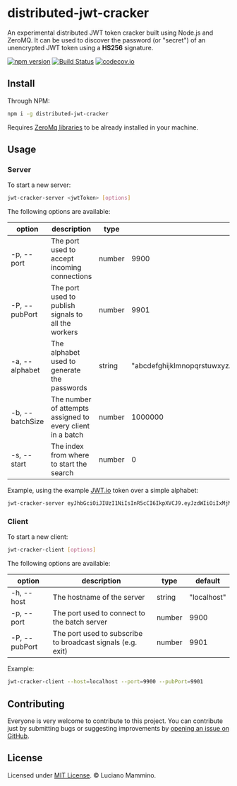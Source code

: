 # distributed-jwt-cracker

An experimental distributed JWT token cracker built using Node.js and ZeroMQ.
It can be used to discover the password (or "secret") of an unencrypted JWT token
using a **HS256** signature.

[![npm version](https://badge.fury.io/js/distributed-jwt-cracker.svg)](http://badge.fury.io/js/distributed-jwt-cracker)
[![Build Status](https://travis-ci.org/lmammino/distributed-jwt-cracker.svg?branch=master)](https://travis-ci.org/lmammino/distributed-jwt-cracker)
[![codecov.io](https://codecov.io/gh/lmammino/distributed-jwt-cracker/coverage.svg?branch=master)](https://codecov.io/gh/lmammino/distributed-jwt-cracker)


## Install

Through NPM:

```bash
npm i -g distributed-jwt-cracker
```

Requires [ZeroMq libraries](http://zeromq.org/intro:get-the-software) to be already installed in your machine.

## Usage

### Server
To start a new server:

```bash
jwt-cracker-server <jwtToken> [options]
```

The following options are available:

| option | description | type | default |
| --- | --- | --- | --- |
| -p, --port | The port used to accept incoming connections | number | 9900 |
| -P, --pubPort | The port used to publish signals to all the workers | number | 9901 |
| -a, --alphabet | The alphabet used to generate the passwords | string | "abcdefghijklmnopqrstuwxyzABCDEFGHIJKLMNOPQRSTUWXYZ0123456789" |
| -b, --batchSize | The number of attempts assigned to every client in a batch | number | 1000000 |
| -s, --start | The index from where to start the search | number | 0 |

Example, using the example [JWT.io](https://jwt.io) token over a simple alphabet:

```bash
jwt-cracker-server eyJhbGciOiJIUzI1NiIsInR5cCI6IkpXVCJ9.eyJzdWIiOiIxMjM0NTY3ODkwIiwibmFtZSI6IkpvaG4gRG9lIiwiYWRtaW4iOnRydWV9.TJVA95OrM7E2cBab30RMHrHDcEfxjoYZgeFONFh7HgQ -a=abcdefghijklmnopqrstuwxyz
```

### Client

To start a new client:

```bash
jwt-cracker-client [options]
```

The following options are available:

| option | description | type | default |
| --- | --- | --- | --- |
| -h, --host | The hostname of the server | string | "localhost" |
| -p, --port | The port used to connect to the batch server | number | 9900 |
| -P, --pubPort | The port used to subscribe to broadcast signals (e.g. exit) | number | 9901 |

Example:

```bash
jwt-cracker-client --host=localhost --port=9900 --pubPort=9901
```


## Contributing

Everyone is very welcome to contribute to this project.
You can contribute just by submitting bugs or suggesting improvements by
[opening an issue on GitHub](https://github.com/lmammino/distributed-jwt-cracker/issues).


## License

Licensed under [MIT License](LICENSE). © Luciano Mammino.
